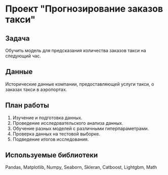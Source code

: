 # Проект "Прогнозирование заказов такси"

## Задача
Обучить модель для предсказания количества заказов такси на следующий час.

## Данные
Исторические данные компании, предоставляющей услуги такси, о заказах такси в аэропортах.

## План работы
1. Изучение и подготовка данных.
2. Проведение исследовательского анализа данных.
3. Обучение разных моделей с различными гиперпараметрами.
4. Проверка данных на тестовой выборке.
5. Подведение итогов исследования.

## Используемые библиотеки
Pandas, Matplotlib, Numpy, Seaborn, Skleran, Catboost, Lightgbm, Math
